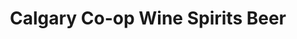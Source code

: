 ---
title: "Calgary Co-op Wine Spirits Beer"
url: /calgary/calgary-co-op-wine-spirits-beer/
shop: alcohol
---